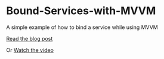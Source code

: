 # Bound-Services-with-MVVM
A simple example of how to bind a service while using MVVM

<a href="https://codingwithmitch.com/blog/bound-services-on-android/">Read the blog post</a>

Or <a href="https://www.youtube.com/watch?v=_xNkVNaC9AI">Watch the video</a>
